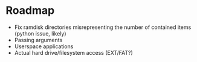 # Roadmap
- Fix ramdisk directories misrepresenting the number of contained items (python issue, likely)
- Passing arguments
- Userspace applications
- Actual hard drive/filesystem access (EXT/FAT?)